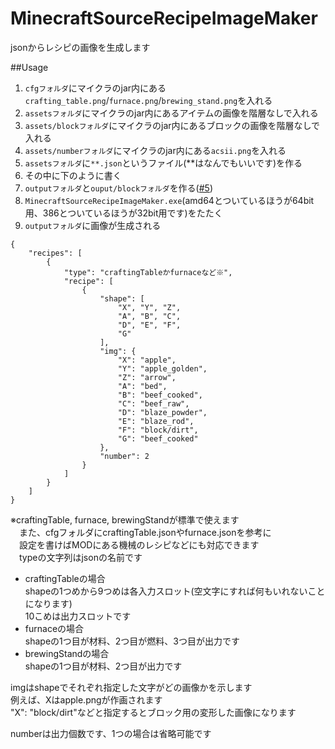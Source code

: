 # MinecraftSourceRecipeImageMaker
jsonからレシピの画像を生成します  

##Usage
1. `cfgフォルダ`にマイクラのjar内にある`crafting_table.png`/`furnace.png`/`brewing_stand.png`を入れる
1. `assetsフォルダ`にマイクラのjar内にあるアイテムの画像を階層なしで入れる
1. `assets/blockフォルダ`にマイクラのjar内にあるブロックの画像を階層なしで入れる
1. `assets/numberフォルダ`にマイクラのjar内にある`acsii.png`を入れる
1. `assetsフォルダ`に`**.json`というファイル(**はなんでもいいです)を作る
1. その中に下のように書く
1. `outputフォルダ`と`ouput/blockフォルダ`を作る([#5](https://github.com/S--Minecraft/MinecraftSourceRecipeImageMaker/issues/5))
1. `MinecraftSourceRecipeImageMaker.exe`(amd64とついているほうが64bit用、386とついているほうが32bit用です)をたたく
1. `outputフォルダ`に画像が生成される
```
{
	"recipes": [
		{
			"type": "craftingTableかfurnaceなど※",
			"recipe": [
				{
					"shape": [
						"X", "Y", "Z",
						"A", "B", "C",
						"D", "E", "F",
						"G"
					],
					"img": {
						"X": "apple",
						"Y": "apple_golden",
						"Z": "arrow",
						"A": "bed",
						"B": "beef_cooked",
						"C": "beef_raw",
						"D": "blaze_powder",
						"E": "blaze_rod",
						"F": "block/dirt",
						"G": "beef_cooked"
					},
					"number": 2
				}
			]
		}
    ]
}
```
※craftingTable, furnace, brewingStandが標準で使えます  
　また、cfgフォルダにcraftingTable.jsonやfurnace.jsonを参考に  
　設定を書けばMODにある機械のレシピなどにも対応できます  
　typeの文字列はjsonの名前です  

 - craftingTableの場合  
shapeの1つめから9つめは各入力スロット(空文字にすれば何もいれないことになります)  
10こめは出力スロットです  
 - furnaceの場合  
shapeの1つ目が材料、2つ目が燃料、3つ目が出力です  
 - brewingStandの場合  
shapeの1つ目が材料、2つ目が出力です  
  
imgはshapeでそれぞれ指定した文字がどの画像かを示します  
例えば、Xはapple.pngが作画されます  
"X": "block/dirt"などと指定するとブロック用の変形した画像になります
  
numberは出力個数です、1つの場合は省略可能です  
